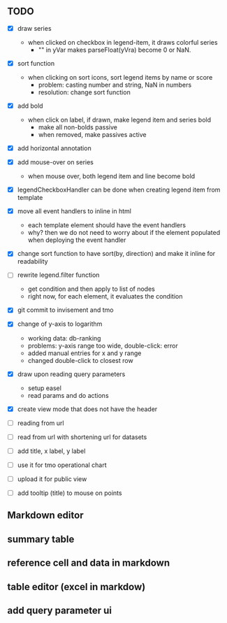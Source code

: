 

## TODO
- [X] draw series
    - when clicked on checkbox in legend-item, it draws colorful series
        - "" in yVar makes parseFloat(yVra) become 0 or NaN.
- [X] sort function
    - when clicking on sort icons, sort legend items by name or score
        - problem: casting number and string, NaN in numbers
        - resolution: change sort function
- [X] add bold
    - when click on label, if drawn, make legend item and series bold
        - make all non-bolds passive
        - when removed, make passives active
- [X] add horizontal annotation
- [X] add mouse-over on series 
    - when mouse over, both legend item and line become bold
- [X] legendCheckboxHandler can be done when creating legend item from template
- [X] move all event handlers to inline in html
    - each template element should have the event handlers
    - why? then we do not need to worry about if the element populated when deploying the event handler
- [X] change sort function to have sort(by, direction) and make it inline for readability
- [ ] rewrite legend.filter function
    - get condition and then apply to list of nodes
    - right now, for each element, it evaluates the condition
- [X] git commit to invisement and tmo
- [X] change of y-axis to logarithm
    - working data: db-ranking
    - problems: y-axis range too wide, double-click: error
    - added manual entries for x and y range
    - changed double-click to closest row
- [X] draw upon reading query parameters
    - setup easel
    - read params and do actions
- [X] create view mode that does not have the header

- [ ] reading from url
- [ ] read from url with shortening url for datasets
- [ ] add title, x label, y label
- [ ] use it for tmo operational chart
- [ ] upload it for public view
- [ ] add tooltip (title) to mouse on points

## Markdown editor

## summary table

## reference cell and data in markdown

## table editor (excel in markdow)

## add query parameter ui



